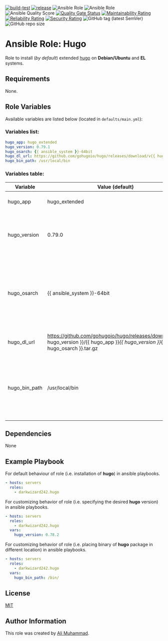 [![build-test](https://github.com/darkwizard242/ansible-role-hugo/workflows/build-and-test/badge.svg?branch=master)](https://github.com/darkwizard242/ansible-role-hugo/actions?query=workflow%3Abuild-and-test) [![release](https://github.com/darkwizard242/ansible-role-hugo/workflows/release/badge.svg)](https://github.com/darkwizard242/ansible-role-hugo/actions?query=workflow%3Arelease) ![Ansible Role](https://img.shields.io/ansible/role/47495?color=dark%20green%20) ![Ansible Role](https://img.shields.io/ansible/role/d/47495?label=role%20downloads) ![Ansible Quality Score](https://img.shields.io/ansible/quality/47495?label=ansible%20quality%20score) [![Quality Gate Status](https://sonarcloud.io/api/project_badges/measure?project=ansible-role-hugo&metric=alert_status)](https://sonarcloud.io/dashboard?id=ansible-role-hugo) [![Maintainability Rating](https://sonarcloud.io/api/project_badges/measure?project=ansible-role-hugo&metric=sqale_rating)](https://sonarcloud.io/dashboard?id=ansible-role-hugo) [![Reliability Rating](https://sonarcloud.io/api/project_badges/measure?project=ansible-role-hugo&metric=reliability_rating)](https://sonarcloud.io/dashboard?id=ansible-role-hugo) [![Security Rating](https://sonarcloud.io/api/project_badges/measure?project=ansible-role-hugo&metric=security_rating)](https://sonarcloud.io/dashboard?id=ansible-role-hugo) ![GitHub tag (latest SemVer)](https://img.shields.io/github/tag/darkwizard242/ansible-role-hugo?label=release) ![GitHub repo size](https://img.shields.io/github/repo-size/darkwizard242/ansible-role-hugo?color=orange&style=flat-square)

# Ansible Role: Hugo

Role to install (_by default_) extended [hugo](https://github.com/gohugoio/hugo) on **Debian/Ubuntu** and **EL** systems.

## Requirements

None.

## Role Variables

Available variables are listed below (located in `defaults/main.yml`):

### Variables list:

```yaml
hugo_app: hugo_extended
hugo_version: 0.79.1
hugo_osarch: {{ ansible_system }}-64bit
hugo_dl_url: https://github.com/gohugoio/hugo/releases/download/v{{ hugo_version }}/{{ hugo_app }}_{{ hugo_version }}_{{ hugo_osarch }}.tar.gz
hugo_bin_path: /usr/local/bin
```

### Variables table:

Variable      | Value (default)                                                                                                                     | Description
------------- | ----------------------------------------------------------------------------------------------------------------------------------- | ------------------------------------------------------------------------------------------------------------------------------------------------------
hugo_app      | hugo_extended                                                                                                                       | Defines the app to install i.e. **hugo_extended**
hugo_version  | 0.79.0                                                                                                                              | Defined to dynamically fetch the desired version to install. Defaults to: **0.79.0**
hugo_osarch   | {{ ansible_system }}-64bit                                                                                                          | Defines os architecture. Used for obtaining the correct type of binaries based on OS System Architecture. Defaults to: **{{ ansible_system }}-64bit**
hugo_dl_url   | <https://github.com/gohugoio/hugo/releases/download/v{{> hugo_version }}/{{ hugo_app }}_{{ hugo_version }}_{{ hugo_osarch }}.tar.gz | Defines URL to download the hugo binary from.
hugo_bin_path | /usr/local/bin                                                                                                                      | Defined to dynamically set the appropriate path to store hugo binary into. Defaults to (as generally available on any user's PATH): **/usr/local/bin**

## Dependencies

None

## Example Playbook

For default behaviour of role (i.e. installation of **hugo**) in ansible playbooks.

```yaml
- hosts: servers
  roles:
    - darkwizard242.hugo
```

For customizing behavior of role (i.e. specifying the desired **hugo** version) in ansible playbooks.

```yaml
- hosts: servers
  roles:
    - darkwizard242.hugo
  vars:
    hugo_version: 0.78.2
```

For customizing behavior of role (i.e. placing binary of **hugo** package in different location) in ansible playbooks.

```yaml
- hosts: servers
  roles:
    - darkwizard242.hugo
  vars:
    hugo_bin_path: /bin/
```

## License

[MIT](https://github.com/darkwizard242/ansible-role-hugo/blob/master/LICENSE)

## Author Information

This role was created by [Ali Muhammad](https://www.linkedin.com/in/ali-muhammad-759791130/).
